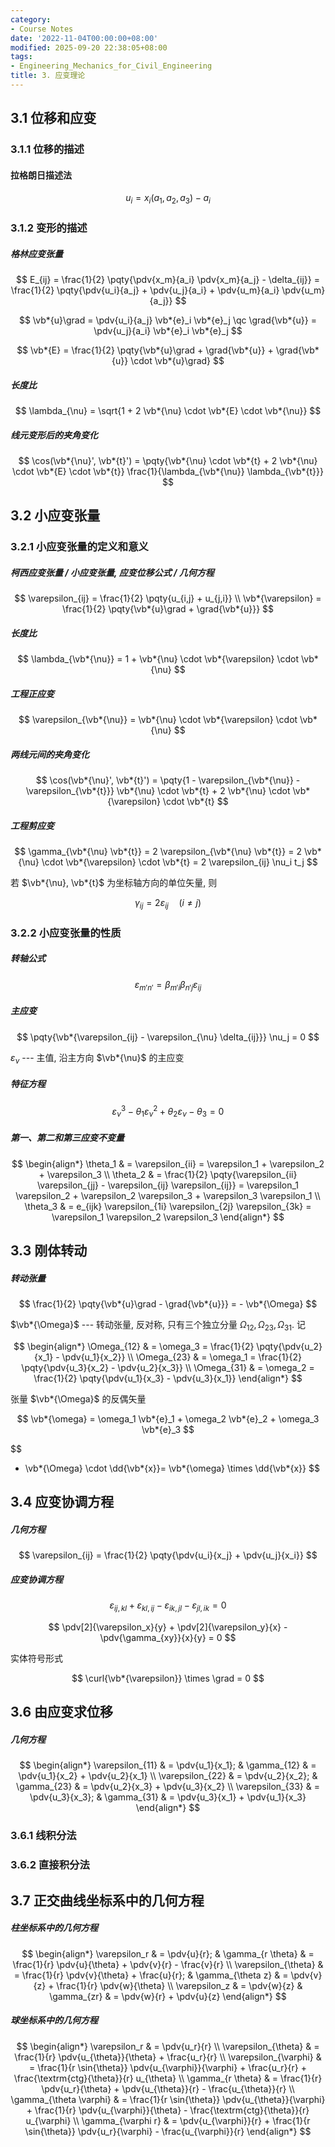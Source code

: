 ```yaml
---
category:
- Course Notes
date: '2022-11-04T00:00:00+08:00'
modified: 2025-09-20 22:38:05+08:00
tags:
- Engineering_Mechanics_for_Civil_Engineering
title: 3. 应变理论
---
```


## 3.1 位移和应变

### 3.1.1 位移的描述

#### 拉格朗日描述法

$$
u_i = x_i(a_1, a_2, a_3) - a_i
$$

### 3.1.2 变形的描述

##### 格林应变张量

$$
E_{ij}
= \frac{1}{2} \pqty{\pdv{x_m}{a_i} \pdv{x_m}{a_j} - \delta_{ij}}
= \frac{1}{2} \pqty{\pdv{u_i}{a_j} + \pdv{u_j}{a_i} + \pdv{u_m}{a_i} \pdv{u_m}{a_j}}
$$

$$
\vb*{u}\grad = \pdv{u_i}{a_j} \vb*{e}_i \vb*{e}_j \qc
\grad{\vb*{u}} = \pdv{u_j}{a_i} \vb*{e}_i \vb*{e}_j
$$

$$
\vb*{E} = \frac{1}{2} \pqty{\vb*{u}\grad + \grad{\vb*{u}} + \grad{\vb*{u}} \cdot \vb*{u}\grad}
$$

##### 长度比

$$
\lambda_{\nu}
= \sqrt{1 + 2 \vb*{\nu} \cdot \vb*{E} \cdot \vb*{\nu}}
$$

##### 线元变形后的夹角变化

$$
\cos(\vb*{\nu}', \vb*{t}') = \pqty{\vb*{\nu} \cdot \vb*{t} + 2 \vb*{\nu} \cdot \vb*{E} \cdot \vb*{t}} \frac{1}{\lambda_{\vb*{\nu}} \lambda_{\vb*{t}}}
$$

## 3.2 小应变张量

### 3.2.1 小应变张量的定义和意义

##### 柯西应变张量 / 小应变张量, 应变位移公式 / 几何方程

$$
\varepsilon_{ij} = \frac{1}{2} \pqty{u_{i,j} + u_{j,i}} \\
\vb*{\varepsilon} = \frac{1}{2} \pqty{\vb*{u}\grad + \grad{\vb*{u}}}
$$

##### 长度比

$$
\lambda_{\vb*{\nu}} = 1 + \vb*{\nu} \cdot \vb*{\varepsilon} \cdot \vb*{\nu}
$$

##### 工程正应变

$$
\varepsilon_{\vb*{\nu}} = \vb*{\nu} \cdot \vb*{\varepsilon} \cdot \vb*{\nu}
$$

##### 两线元间的夹角变化

$$
\cos(\vb*{\nu}', \vb*{t}') = \pqty{1 - \varepsilon_{\vb*{\nu}} - \varepsilon_{\vb*{t}}} \vb*{\nu} \cdot \vb*{t} + 2 \vb*{\nu} \cdot \vb*{\varepsilon} \cdot \vb*{t}
$$

##### 工程剪应变

$$
\gamma_{\vb*{\nu} \vb*{t}}
= 2 \varepsilon_{\vb*{\nu} \vb*{t}}
= 2 \vb*{\nu} \cdot \vb*{\varepsilon} \cdot \vb*{t}
= 2 \varepsilon_{ij} \nu_i t_j
$$

若 $\vb*{\nu}, \vb*{t}$ 为坐标轴方向的单位矢量, 则

$$
\gamma_{ij} = 2 \varepsilon_{ij} \quad (i \neq j)
$$

### 3.2.2 小应变张量的性质

##### 转轴公式

$$
\varepsilon_{m'n'} = \beta_{m'i} \beta_{n'j} \varepsilon_{ij}
$$

##### 主应变

$$
\pqty{\vb*{\varepsilon_{ij} - \varepsilon_{\nu} \delta_{ij}}} \nu_j = 0
$$

$\varepsilon_{\nu}$ --- 主值, 沿主方向 $\vb*{\nu}$ 的主应变

##### 特征方程

$$
\varepsilon_{\nu}^3 - \theta_1 \varepsilon_{\nu}^2 + \theta_2 \varepsilon_{\nu} - \theta_3 = 0
$$

##### 第一、第二和第三应变不变量

$$
\begin{align*}
  \theta_1
   & = \varepsilon_{ii}
  = \varepsilon_1 + \varepsilon_2 + \varepsilon_3                                               \\
  \theta_2
   & = \frac{1}{2} \pqty{\varepsilon_{ii} \varepsilon_{jj} - \varepsilon_{ij} \varepsilon_{ij}}
  = \varepsilon_1 \varepsilon_2 + \varepsilon_2 \varepsilon_3 + \varepsilon_3 \varepsilon_1     \\
  \theta_3
   & = e_{ijk} \varepsilon_{1i} \varepsilon_{2j} \varepsilon_{3k}
  = \varepsilon_1 \varepsilon_2 \varepsilon_3
\end{align*}
$$

## 3.3 刚体转动

##### 转动张量

$$
\frac{1}{2} \pqty{\vb*{u}\grad - \grad{\vb*{u}}} = - \vb*{\Omega}
$$

$\vb*{\Omega}$ --- 转动张量, 反对称, 只有三个独立分量 $\Omega_{12}, \Omega_{23}, \Omega_{31}$. 记

$$
\begin{align*}
  \Omega_{12} & = \omega_3 = \frac{1}{2} \pqty{\pdv{u_2}{x_1} - \pdv{u_1}{x_2}} \\
  \Omega_{23} & = \omega_1 = \frac{1}{2} \pqty{\pdv{u_3}{x_2} - \pdv{u_2}{x_3}} \\
  \Omega_{31} & = \omega_2 = \frac{1}{2} \pqty{\pdv{u_1}{x_3} - \pdv{u_3}{x_1}}
\end{align*}
$$

张量 $\vb*{\Omega}$ 的反偶矢量

$$
\vb*{\omega} = \omega_1 \vb*{e}_1 + \omega_2 \vb*{e}_2 + \omega_3 \vb*{e}_3
$$

$$
- \vb*{\Omega} \cdot \dd{\vb*{x}}= \vb*{\omega} \times \dd{\vb*{x}}
$$

## 3.4 应变协调方程

##### 几何方程

$$
\varepsilon_{ij} = \frac{1}{2} \pqty{\pdv{u_i}{x_j} + \pdv{u_j}{x_i}}
$$

##### 应变协调方程

$$
\varepsilon_{ij,kl} + \varepsilon_{kl,ij} - \varepsilon_{ik,jl} - \varepsilon_{jl,ik} = 0
$$

$$
\pdv[2]{\varepsilon_x}{y} + \pdv[2]{\varepsilon_y}{x} - \pdv{\gamma_{xy}}{x}{y} = 0
$$

实体符号形式

$$
\curl{\vb*{\varepsilon}} \times \grad = 0
$$

## 3.6 由应变求位移

##### 几何方程

$$
\begin{align*}
  \varepsilon_{11} & = \pdv{u_1}{x_1}; & \gamma_{12} & = \pdv{u_1}{x_2} + \pdv{u_2}{x_1} \\
  \varepsilon_{22} & = \pdv{u_2}{x_2}; & \gamma_{23} & = \pdv{u_2}{x_3} + \pdv{u_3}{x_2} \\
  \varepsilon_{33} & = \pdv{u_3}{x_3}; & \gamma_{31} & = \pdv{u_3}{x_1} + \pdv{u_1}{x_3}
\end{align*}
$$

### 3.6.1 线积分法

### 3.6.2 直接积分法

## 3.7 正交曲线坐标系中的几何方程

##### 柱坐标系中的几何方程

$$
\begin{align*}
  \varepsilon_r        & = \pdv{u}{r};                                            &
  \gamma_{r \theta}    & = \frac{1}{r} \pdv{u}{\theta} + \pdv{v}{r} - \frac{v}{r}   \\
  \varepsilon_{\theta} & = \frac{1}{r} \pdv{v}{\theta} + \frac{u}{r};             &
  \gamma_{\theta z}    & = \pdv{v}{z} + \frac{1}{r} \pdv{w}{\theta}                 \\
  \varepsilon_z        & = \pdv{w}{z}                                             &
  \gamma_{zr}          & = \pdv{w}{r} + \pdv{u}{z}
\end{align*}
$$

##### 球坐标系中的几何方程

$$
\begin{align*}
  \varepsilon_r           & = \pdv{u_r}{r}                                                                                                                            \\
  \varepsilon_{\theta}    & = \frac{1}{r} \pdv{u_{\theta}}{\theta} + \frac{u_r}{r}                                                                                    \\
  \varepsilon_{\varphi}   & = \frac{1}{r \sin{\theta}} \pdv{u_{\varphi}}{\varphi} + \frac{u_r}{r} + \frac{\textrm{ctg}{\theta}}{r} u_{\theta}                         \\
  \gamma_{r \theta}       & = \frac{1}{r} \pdv{u_r}{\theta} + \pdv{u_{\theta}}{r} - \frac{u_{\theta}}{r}                                                              \\
  \gamma_{\theta \varphi} & = \frac{1}{r \sin{\theta}} \pdv{u_{\theta}}{\varphi} + \frac{1}{r} \pdv{u_{\varphi}}{\theta} - \frac{\textrm{ctg}{\theta}}{r} u_{\varphi} \\
  \gamma_{\varphi r}      & = \pdv{u_{\varphi}}{r} + \frac{1}{r \sin{\theta}} \pdv{u_r}{\varphi} - \frac{u_{\varphi}}{r}
\end{align*}
$$

